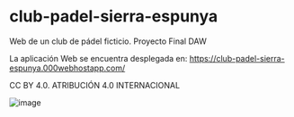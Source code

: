 # club-padel-sierra-espunya
Web de un club de pádel ficticio. Proyecto Final DAW

La aplicación Web se encuentra desplegada en:
https://club-padel-sierra-espunya.000webhostapp.com/

CC BY 4.0. ATRIBUCIÓN 4.0 INTERNACIONAL

![image](https://github.com/pablorm20/club-padel-sierra-espunya/assets/172119548/3a140bb6-11e2-4feb-9ed9-626ec630aa5a)
